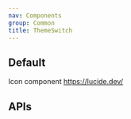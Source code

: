 ```yaml
---
nav: Components
group: Common
title: ThemeSwitch
---
```


## Default

Icon component <https://lucide.dev/>

<code src="./demos/index.tsx" center></code>

## APIs

<API></API>
